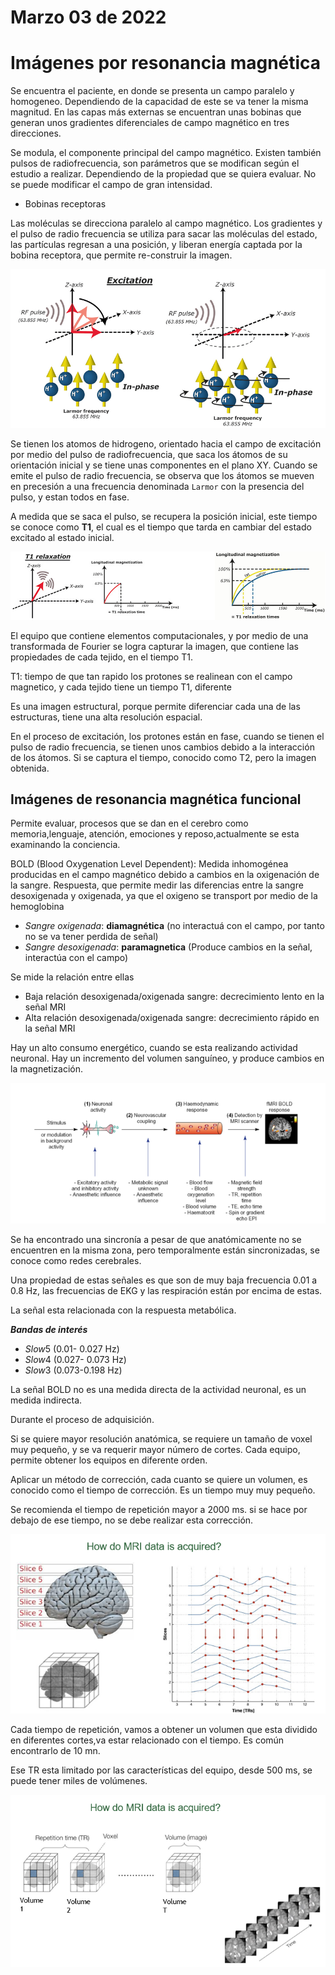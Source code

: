 # Marzo 03 de 2022
# Imágenes por resonancia magnética

Se encuentra el paciente, en donde se presenta un campo paralelo y homogeneo. Dependiendo de la capacidad de este se va tener la misma magnitud. En las capas más externas se encuentran unas bobinas que generan unos gradientes diferenciales de campo magnético en tres direcciones. 

Se modula, el componente principal del campo magnético. Existen también pulsos de radiofrecuencia, son parámetros que se modifican según el estudio a realizar. Dependiendo de la propiedad que se quiera evaluar. No se puede modificar el campo de gran intensidad. 

* Bobinas receptoras

Las moléculas se direcciona paralelo al campo magnético. Los gradientes y el pulso de radio frecuencia se utiliza para sacar las moléculas del estado, las partículas regresan a una posición, y liberan energía captada por la bobina receptora, que permite re-construir la imagen.


![picture 3](images/0fa615c50014b30a8f3e1e65fb8abd9bc1f2d9943f5b51eec87bff40ef909ec2.png)  

Se tienen los atomos de hidrogeno, orientado hacia el campo de excitación por medio del pulso de radiofrecuencia, que saca los átomos de su orientación inicial y se tiene unas componentes  en el plano XY. Cuando se emite el pulso de radio frecuencia, se observa que los átomos se mueven en precesión a una frecuencia denominada `Larmor` con la presencia del pulso, y estan todos en fase. 


A medida que se saca el pulso, se recupera la posición inicial, este tiempo se conoce como **T1**, el cual es el tiempo que tarda en cambiar del estado excitado al estado inicial.

![picture 4](images/3826aceee31733f13d6f13df9a11cb85d11e0b40b4b887cee4b78cc6a2f1312c.png)  

El equipo que contiene elementos computacionales, y por medio de una transformada de Fourier se logra capturar la imagen, que contiene las propiedades de cada tejido, en el tiempo T1.

T1: tiempo de que tan rapido los protones se realinean con el campo magnetico, y cada tejido tiene un tiempo T1, diferente

Es una imagen estructural, porque permite diferenciar cada una de las estructuras, tiene una alta resolución espacial. 


En el proceso de excitación, los protones están en fase, cuando se tienen el pulso de radio frecuencia, se tienen unos cambios debido a la interacción de los átomos. 
Si se captura el tiempo, conocido como T2, pero la imagen obtenida.

## Imágenes de resonancia magnética funcional

Permite evaluar, procesos que se dan en el cerebro como memoria,lenguaje, atención, emociones y reposo,actualmente se esta examinando la conciencia. 

BOLD (Blood Oxygenation Level Dependent): Medida inhomogénea producidas en el campo magnético debido a cambios en la oxigenación de la sangre. 
Respuesta, que permite medir las diferencias entre la sangre desoxigenada y oxigenada, ya que el oxigeno se transport por medio de la hemoglobina

* $Sangre$ $oxigenada$: **diamagnética** (no interactuá con el campo, por tanto no se va tener perdida de señal)
* $Sangre$ $desoxigenada$: **paramagnetica** (Produce cambios en la señal, interactúa con el campo)

Se mide la relación entre ellas

* Baja relación desoxigenada/oxigenada sangre: decrecimiento lento en la señal MRI
* Alta relación desoxigenada/oxigenada sangre: decrecimiento rápido en la señal MRI

Hay un alto consumo energético, cuando se esta realizando actividad neuronal. Hay un incremento del volumen sanguíneo, y produce cambios en la magnetización.

![picture 5](images/3339180dd94b676a8896c62b75e977c0b1f9b751139b78bd7d7d32a253fdba95.png)  

Se ha encontrado una sincronía a pesar de que anatómicamente no se encuentren en la misma zona, pero temporalmente están sincronizadas, se conoce como redes cerebrales. 

Una propiedad de estas señales es que son de muy baja frecuencia 0.01 a 0.8 Hz, las frecuencias de EKG y las respiración están por encima de estas.

La señal esta relacionada con la respuesta metabólica. 

**$Bandas$ $de$ $interés$**

* $Slow 5$  (0.01- 0.027 Hz)
* $Slow 4$ (0.027- 0.073 Hz)
* $Slow 3$  (0.073-0.198 Hz)

La señal BOLD no es una medida  directa de la actividad neuronal, es un medida indirecta.

Durante el proceso de adquisición. 

Si se quiere mayor resolución anatómica, se requiere un tamaño de voxel muy pequeño, y se va requerir mayor número de cortes. 
Cada equipo, permite obtener los equipos en diferente orden. 

Aplicar un método de corrección, cada cuanto se quiere un volumen, es conocido como el tiempo de corrección. Es un tiempo muy muy pequeño.

Se recomienda el tiempo de repetición mayor a 2000 ms. si se hace por debajo de ese tiempo, no se debe realizar esta corrección. 

![picture 1](images/464f0108b33ca675abe1d08a3296de1ee0e5fce9d38569fab7b279e49e11d6e2.png)  

Cada tiempo de repetición, vamos a obtener un volumen que esta dividido en diferentes cortes,va estar relacionado con el tiempo. Es común encontrarlo de 10 mn.

Ese TR esta limitado por las características del equipo, desde 500 ms, se puede tener miles de volúmenes.

![picture 2](images/85239deeaa28384415adba115790cf3aff962c7805e0a0f0a65afc23f4bb243b.png)  
